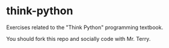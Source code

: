 think-python
============

Exercises related to the "Think Python" programming textbook.

You should fork this repo and socially code with Mr. Terry.